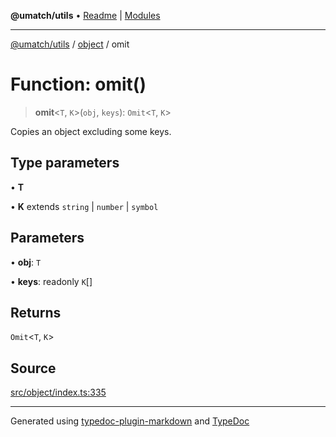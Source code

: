 **@umatch/utils** • [Readme](../../index.md) \| [Modules](../../modules.md)

***

[@umatch/utils](../../modules.md) / [object](../index.md) / omit

# Function: omit()

> **omit**\<`T`, `K`\>(`obj`, `keys`): `Omit`\<`T`, `K`\>

Copies an object excluding some keys.

## Type parameters

• **T**

• **K** extends `string` \| `number` \| `symbol`

## Parameters

• **obj**: `T`

• **keys**: readonly `K`[]

## Returns

`Omit`\<`T`, `K`\>

## Source

[src/object/index.ts:335](https://github.com/umatch-oficial/utils/blob/1c5b195/src/object/index.ts#L335)

***

Generated using [typedoc-plugin-markdown](https://www.npmjs.com/package/typedoc-plugin-markdown) and [TypeDoc](https://typedoc.org/)
